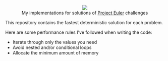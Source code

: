 <p align="center">
  <a href="https://projecteuler.net">
    <img src="https://projecteuler.net/images/clipart/euler_portrait.png">
  </a>
  <br>My implementations for solutions of <a href="https://projecteuler.net">Project Euler</a> challenges</br>
</p>

This repository contains the fastest deterministic solution for each problem.

Here are some performance rules I've followed when writing the code:
- Iterate through only the values you need
- Avoid nested and/or conditional loops
- Allocate the minimum amount of memory
